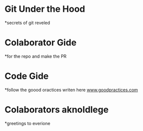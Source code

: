 Git Under the Hood 
===================
*secrets of git reveled


Colaborator Gide
==================
*for the repo and make the PR

Code Gide
==========
*follow the goood oractices writen here www.goodpractices.com

Colaborators aknoldlege
============
*greetings to everione

